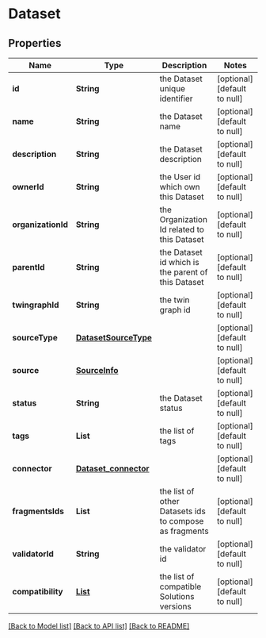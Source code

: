 # Dataset
## Properties

Name | Type | Description | Notes
------------ | ------------- | ------------- | -------------
**id** | **String** | the Dataset unique identifier | [optional] [default to null]
**name** | **String** | the Dataset name | [optional] [default to null]
**description** | **String** | the Dataset description | [optional] [default to null]
**ownerId** | **String** | the User id which own this Dataset | [optional] [default to null]
**organizationId** | **String** | the Organization Id related to this Dataset | [optional] [default to null]
**parentId** | **String** | the Dataset id which is the parent of this Dataset | [optional] [default to null]
**twingraphId** | **String** | the twin graph id | [optional] [default to null]
**sourceType** | [**DatasetSourceType**](DatasetSourceType.md) |  | [optional] [default to null]
**source** | [**SourceInfo**](SourceInfo.md) |  | [optional] [default to null]
**status** | **String** | the Dataset status | [optional] [default to null]
**tags** | **List** | the list of tags | [optional] [default to null]
**connector** | [**Dataset_connector**](Dataset_connector.md) |  | [optional] [default to null]
**fragmentsIds** | **List** | the list of other Datasets ids to compose as fragments | [optional] [default to null]
**validatorId** | **String** | the validator id | [optional] [default to null]
**compatibility** | [**List**](DatasetCompatibility.md) | the list of compatible Solutions versions | [optional] [default to null]

[[Back to Model list]](../README.md#documentation-for-models) [[Back to API list]](../README.md#documentation-for-api-endpoints) [[Back to README]](../README.md)


